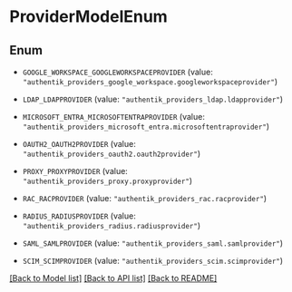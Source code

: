 # ProviderModelEnum

## Enum


* `GOOGLE_WORKSPACE_GOOGLEWORKSPACEPROVIDER` (value: `"authentik_providers_google_workspace.googleworkspaceprovider"`)

* `LDAP_LDAPPROVIDER` (value: `"authentik_providers_ldap.ldapprovider"`)

* `MICROSOFT_ENTRA_MICROSOFTENTRAPROVIDER` (value: `"authentik_providers_microsoft_entra.microsoftentraprovider"`)

* `OAUTH2_OAUTH2PROVIDER` (value: `"authentik_providers_oauth2.oauth2provider"`)

* `PROXY_PROXYPROVIDER` (value: `"authentik_providers_proxy.proxyprovider"`)

* `RAC_RACPROVIDER` (value: `"authentik_providers_rac.racprovider"`)

* `RADIUS_RADIUSPROVIDER` (value: `"authentik_providers_radius.radiusprovider"`)

* `SAML_SAMLPROVIDER` (value: `"authentik_providers_saml.samlprovider"`)

* `SCIM_SCIMPROVIDER` (value: `"authentik_providers_scim.scimprovider"`)


[[Back to Model list]](../README.md#documentation-for-models) [[Back to API list]](../README.md#documentation-for-api-endpoints) [[Back to README]](../README.md)


